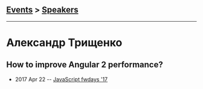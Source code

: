 ## [Events](../README.md) > [Speakers](../speakers.md)
---

# Александр Трищенко

## How to improve Angular 2 performance?
- 2017 Apr 22 -- [JavaScript fwdays &#39;17](https://frameworksdays.com/event/js-frameworks-day-2017/review/how-to-improve-angular-2-performance)    
